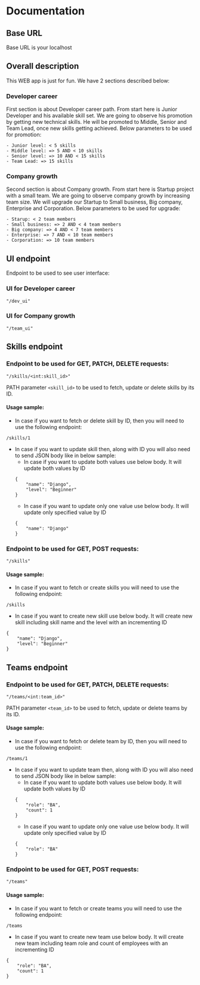 # Documentation

## Base URL
Base URL is your localhost


## Overall description
This WEB app is just for fun. We have 2 sections described below:

### Developer career
First section is about Developer career path. From start here is Junior Developer and his available skill set. We are going to observe his promotion by getting new technical skills. He will be promoted to Middle, Senior and Team Lead, once new skills getting achieved. Below parameters to be used for promotion:

```
- Junior level: < 5 skills
- Middle level: => 5 AND < 10 skills
- Senior level: => 10 AND < 15 skills
- Team Lead: => 15 skills
```

### Company growth
Second section is about Company growth. From start here is Startup project with a small team. We are going to observe company growth by increasing team size. We will upgrade our Startup to Small business, Big company, Enterprise and Corporation. Below parameters to be used for upgrade:

```
- Starup: < 2 team members
- Small business: => 2 AND < 4 team members
- Big company: => 4 AND < 7 team members
- Enterprise: => 7 AND < 10 team members
- Corporation: => 10 team members
```


## UI endpoint 
Endpoint to be used to see user interface: 

### UI for Developer career

```
"/dev_ui"
```

### UI for Company growth

```
"/team_ui"
```

## Skills endpoint

### Endpoint to be used for GET, PATCH, DELETE requests: 
```
"/skills/<int:skill_id>"
```
PATH parameter `<skill_id>` to be used to fetch, update or delete skills by its ID. 
#### Usage sample:
* In case if you want to fetch or delete skill by ID, then you will need to use the following endpoint: 
```
/skills/1
```
* In case if you want to update skill then, along with ID you will also need to send JSON body like in below sample:
    * In case if you want to update both values use below body. It will update both values by ID
    ```
    {
        "name": "Django",
        "level": "Beginner"
    }
    ```
    * In case if you want to update only one value use below body. It will update only specified value by ID
    ```
    {
        "name": "Django"
    }
    ```

### Endpoint to be used for GET, POST requests: 
```
"/skills"
```
#### Usage sample:
* In case if you want to fetch or create skills you will need to use the following endpoint: 
```
/skills
```
* In case if you want to create new skill use below body. It will create new skill including skill name and the level with an incrementing ID
```
{
    "name": "Django",
    "level": "Beginner"
}
```

## Teams endpoint

### Endpoint to be used for GET, PATCH, DELETE requests: 
```
"/teams/<int:team_id>"
```
PATH parameter `<team_id>` to be used to fetch, update or delete teams by its ID. 
#### Usage sample:
* In case if you want to fetch or delete team by ID, then you will need to use the following endpoint: 
```
/teams/1
```
* In case if you want to update team then, along with ID you will also need to send JSON body like in below sample:
    * In case if you want to update both values use below body. It will update both values by ID
    ```
    {
        "role": "BA",
        "count": 1
    }
    ```
    * In case if you want to update only one value use below body. It will update only specified value by ID
    ```
    {
        "role": "BA"
    }
    ```

### Endpoint to be used for GET, POST requests: 
```
"/teams"
```
#### Usage sample:
* In case if you want to fetch or create teams you will need to use the following endpoint: 
```
/teams
```
* In case if you want to create new team use below body. It will create new team including team role and count of employees with an incrementing ID
```
{
    "role": "BA",
    "count": 1
}
``` 